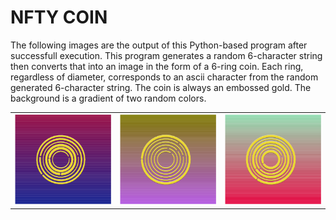 <h1>NFTY COIN</h1>

<p>
    The following images are the output of this Python-based program after successfull execution. 
    This program generates a random 6-character string then converts that into an image in the form of a 6-ring coin. 
    Each ring, regardless of diameter, corresponds to an ascii character from the random generated 6-character string. 
    The coin is always an embossed gold. The background is a gradient of two random colors. 
</p>

<table cellspacing=2>
    <tr>
        <td><img src="bin/1LX1lr.png" width=300 /></td>
        <td><img src="bin/59416M.png" width=300 /></td>
        <td><img src="bin/P1rQ0T.png" width=300 /></td>
    </tr>
</table>
